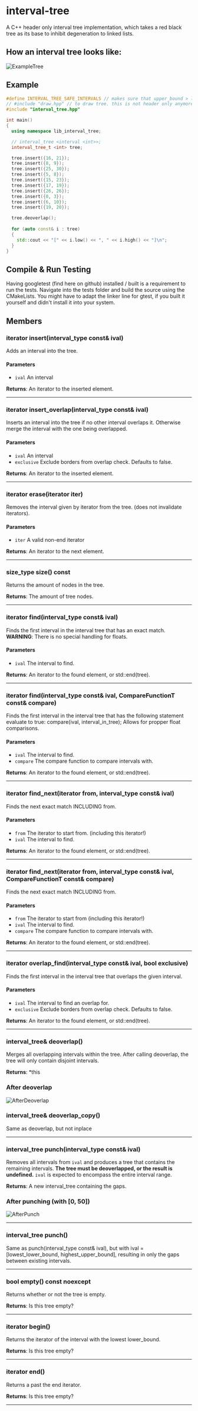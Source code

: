 # interval-tree

A C++ header only interval tree implementation, which takes a red black tree as its base to inhibit degeneration to linked lists.

## How an interval tree looks like:
![ExampleTree](https://cloud.githubusercontent.com/assets/6238896/24608762/36422d7c-1878-11e7-9c5c-a45bdcd6e187.png)

## Example
```C++
#define INTERVAL_TREE_SAFE_INTERVALS // makes sure that upper_bound > lower_bound (by swapping if neccessary), but is slower. Will become an assert if left out.
// #include "draw.hpp" // to draw tree. this is not header only anymore.
#include "interval_tree.hpp"

int main()
{
  using namespace lib_interval_tree;

  // interval_tree <interval <int>>;
  interval_tree_t <int> tree;

  tree.insert({16, 21});
  tree.insert({8, 9});
  tree.insert({25, 30});
  tree.insert({5, 8});
  tree.insert({15, 23});
  tree.insert({17, 19});
  tree.insert({26, 26});
  tree.insert({0, 3});
  tree.insert({6, 10});
  tree.insert({19, 20});

  tree.deoverlap();
  
  for (auto const& i : tree)
  {
    std::cout << "[" << i.low() << ", " << i.high() << "]\n";
  }
}
```

## Compile & Run Testing
Having googletest (find here on github) installed / built is a requirement to run the tests.
Navigate into the tests folder and build the source using the CMakeLists. You might have to adapt the linker line for gtest, if you built it yourself and didn't install it into your system.

## Members
### iterator insert(interval_type const& ival)
Adds an interval into the tree. 
#### Parameters
* `ival` An interval

**Returns**: An iterator to the inserted element.

---
### iterator insert_overlap(interval_type const& ival)
Inserts an interval into the tree if no other interval overlaps it.
Otherwise merge the interval with the one being overlapped.
#### Parameters
* `ival` An interval
* `exclusive` Exclude borders from overlap check. Defaults to false.

**Returns**: An iterator to the inserted element.

---
### iterator erase(iterator iter)
Removes the interval given by iterator from the tree.
(does not invalidate iterators).
#### Parameters
* `iter` A valid non-end iterator

**Returns**: An iterator to the next element.

---
### size_type size() const
Returns the amount of nodes in the tree.

**Returns**: The amount of tree nodes.

---
### iterator find(interval_type const& ival)
Finds the first interval in the interval tree that has an exact match.
**WARNING**: There is no special handling for floats.
#### Parameters
* `ival` The interval to find.

**Returns**: An iterator to the found element, or std::end(tree).

---
### iterator find(interval_type const& ival, CompareFunctionT const& compare)
Finds the first interval in the interval tree that has the following statement evaluate to true: compare(ival, interval_in_tree);
Allows for propper float comparisons.
#### Parameters
* `ival` The interval to find.
* `compare` The compare function to compare intervals with.

**Returns**: An iterator to the found element, or std::end(tree).

---
### iterator find_next(iterator from, interval_type const& ival)
Finds the next exact match INCLUDING from.
#### Parameters
* `from` The iterator to start from. (including this iterator!)
* `ival` The interval to find.

**Returns**: An iterator to the found element, or std::end(tree).

---
### iterator find_next(iterator from, interval_type const& ival, CompareFunctionT const& compare)
Finds the next exact match INCLUDING from.
#### Parameters
* `from` The iterator to start from (including this iterator!)
* `ival` The interval to find.
* `compare` The compare function to compare intervals with.

**Returns**: An iterator to the found element, or std::end(tree).

---
### iterator overlap_find(interval_type const& ival, bool exclusive)
Finds the first interval in the interval tree that overlaps the given interval.
#### Parameters
* `ival` The interval to find an overlap for.
* `exclusive` Exclude borders from overlap check. Defaults to false.

**Returns**: An iterator to the found element, or std::end(tree).

---
### interval_tree& deoverlap()
Merges all overlapping intervals within the tree. After calling deoverlap, the tree will only contain disjoint intervals.

**Returns**: *this
### After deoverlap
![AfterDeoverlap](https://user-images.githubusercontent.com/6238896/55505612-c5a96c80-5653-11e9-81f8-28a8ae35a077.png)

### interval_tree& deoverlap_copy()
Same as deoverlap, but not inplace

---
### interval_tree punch(interval_type const& ival)
Removes all intervals from `ival` and produces a tree that contains the remaining intervals.
**The tree must be deoverlapped, or the result is undefined.**
`ival` is expected to encompass the entire interval range.

**Returns**: A new interval_tree containing the gaps.
### After punching (with [0, 50])
![AfterPunch](https://cloud.githubusercontent.com/assets/6238896/24613645/2dbf72e8-1889-11e7-813f-6d16fe0ad327.png)

---
### interval_tree punch()
Same as punch(interval_type const& ival), but with ival = [lowest_lower_bound, highest_upper_bound], resulting in only
the gaps between existing intervals.

---
### bool empty() const noexcept
Returns whether or not the tree is empty.

**Returns**: Is this tree empty?

---
### iterator begin()
Returns the iterator of the interval with the lowest lower_bound.

**Returns**: Is this tree empty?

---
### iterator end()
Returns a past the end iterator.

**Returns**: Is this tree empty?

---
